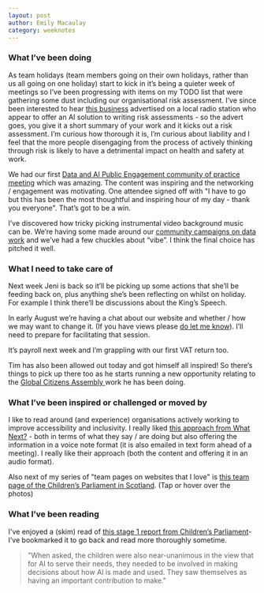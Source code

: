 ```yaml
---
layout: post
author: Emily Macaulay
category: weeknotes
---
```

### What I’ve been doing
As team holidays (team members going on their own holidays, rather than us all going on one holiday) start to kick in it’s being a quieter week of meetings so I’ve been progressing with items on my TODO list that were gathering some dust including our organisational risk assessment.  I’ve since been interested to hear [this business](https://www.intelligentai.co.uk/) advertised on a local radio station who appear to offer an AI solution to writing risk assessments - so the advert goes, you give it a short summary of your work and it kicks out a risk assessment. I’m curious how thorough it is, I’m curious about liability and I feel that the more people disengaging from the process of actively thinking through risk is likely to have a detrimental impact on health and safety at work. 

We had our first [Data and AI Public Engagement community of practice meeting](https://connectedbydata.org/events/2024-07-18-community-of-practice) which was amazing. The content was inspiring and the networking / engagement was motivating. One attendee signed off with "I have to go but this has been the most thoughtful and inspiring hour of my day - thank you everyone". That’s got to be a win.

I’ve discovered how tricky picking instrumental video background music can be. We’re having some made around our [community campaigns on data work](https://connectedbydata.org/projects/2023-catalysing-communities) and we’ve had a few chuckles about “vibe”. I think the final choice has pitched it well.


### What I need to take care of
Next week Jeni is back so it’ll be picking up some actions that she’ll be feeding back on, plus anything she’s been reflecting on whilst on holiday. For example I think there’ll be discussions about the King’s Speech.

In early August we’re having a chat about our website and whether / how we may want to change it. (If you have views please [do let me know](mailto:emily@connectedbydata.org)).  I’ll need to prepare for facilitating that session.

It’s payroll next week and I’m grappling with our first VAT return too.

Tim has also been allowed out today and got himself all inspired! So there’s things to pick up there too as he starts running a new opportunity relating to the [Global Citizens Assembly ](https://connectedbydata.org/projects/2024-gca-ai)work he has been doing. 

### What I’ve been inspired or challenged or moved by
I like to read around (and experience) organisations actively working to improve accessibility and inclusivity.  I really liked [this approach from What Next?](https://www.whatnextculture.co.uk/resource/wn-uk-meeting-access-voice-note/) - both in terms of what they say / are doing but also offering the information in a voice note format (it is also emailed in text form ahead of a meeting).  I really like their approach (both the content and offering it in an audio format).

Also next of my series of "team pages on websites that I love" is [this team page of the Children’s Parliament in Scotland](https://www.childrensparliament.org.uk/meet-the-team/).  (Tap or hover over the photos)

### What I’ve been reading
I've enjoyed a (skim) read of [this stage 1 report from Children’s Parliament](https://www.childrensparliament.org.uk/wp-content/uploads/A.I_Stage_1_Report_Final.pdf)- I’ve bookmarked it to go back and read more thoroughly sometime.

> "When asked, the children were also near-unanimous in the view that for AI to serve their needs, they needed to be involved in making decisions about how AI is made and used. They saw themselves as having an important contribution to make."